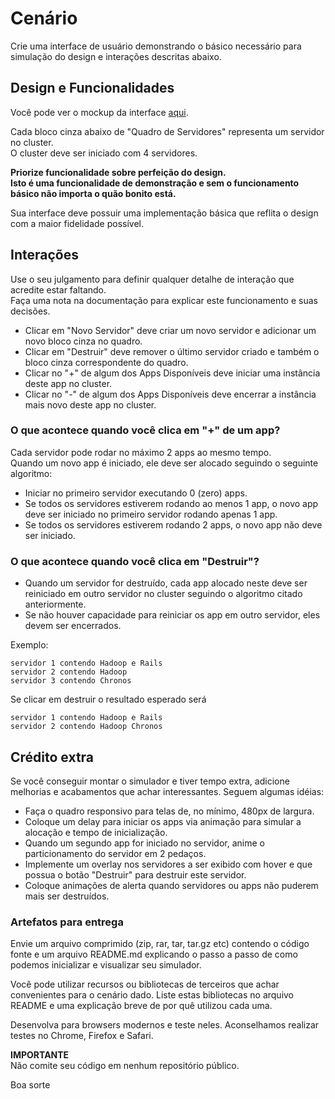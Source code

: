 # Cenário

Crie uma interface de usuário demonstrando o básico necessário para simulação do design e interações descritas abaixo.

## Design e Funcionalidades

Você pode ver o mockup da interface [aqui](./mockup.png).  

Cada bloco cinza abaixo de "Quadro de Servidores" representa um servidor no cluster.  
O cluster deve ser iniciado com 4 servidores.

**Priorize funcionalidade sobre perfeição do design.  
Isto é uma funcionalidade de demonstração e sem o funcionamento básico não importa o quão bonito está.**

Sua interface deve possuir uma implementação básica que reflita o design com a maior fidelidade possível.

## Interações

Use o seu julgamento para definir qualquer detalhe de interação que acredite estar faltando.  
Faça uma nota na documentação para explicar este funcionamento e suas decisões.

- Clicar em "Novo Servidor" deve criar um novo servidor e adicionar um novo bloco cinza no quadro.
- Clicar em "Destruir" deve remover o último servidor criado e também o bloco cinza correspondente  do quadro.
- Clicar no "+" de algum dos Apps Disponíveis deve iniciar uma instância deste app no cluster.
- Clicar no "-" de algum dos Apps Disponíveis deve encerrar a instância mais novo deste app no cluster.

### O que acontece quando você clica em "+" de um app?

Cada servidor pode rodar no máximo 2 apps ao mesmo tempo.  
Quando um novo app é iniciado, ele deve ser alocado seguindo o seguinte algoritmo:

- Iniciar no primeiro servidor executando 0 (zero) apps.
- Se todos os servidores estiverem rodando ao menos 1 app, o novo app deve ser iniciado no primeiro servidor rodando apenas 1 app.
- Se todos os servidores estiverem rodando 2 apps, o novo app não deve ser iniciado.

### O que acontece quando você clica em "Destruir"?

- Quando um servidor for destruído, cada app alocado neste deve ser reiniciado em outro servidor no cluster seguindo o algoritmo citado anteriormente.
- Se não houver capacidade para reiniciar os app em outro servidor, eles devem ser encerrados.

Exemplo:

```
servidor 1 contendo Hadoop e Rails
servidor 2 contendo Hadoop
servidor 3 contendo Chronos
```

Se clicar em destruir o resultado esperado será

```
servidor 1 contendo Hadoop e Rails
servidor 2 contendo Hadoop Chronos
```

## Crédito extra

Se você conseguir montar o simulador e tiver tempo extra, adicione melhorias e acabamentos que achar interessantes. Seguem algumas idéias:

- Faça o quadro responsivo para telas de, no mínimo, 480px de largura.
- Coloque um delay para iniciar os apps via animação para simular a alocação e tempo de inicialização.
- Quando um segundo app for iniciado no servidor, anime o particionamento do servidor em 2 pedaços.
- Implemente um overlay nos servidores a ser exibido com hover e que possua o botão "Destruir" para destruir este servidor.
- Coloque animações de alerta quando servidores ou apps não puderem mais ser destruídos.

### Artefatos para entrega

Envie um arquivo comprimido (zip, rar, tar, tar.gz etc) contendo o código fonte e um arquivo README.md explicando o passo a passo de como podemos inicializar e visualizar seu simulador.

Você pode utilizar recursos ou bibliotecas de terceiros que achar convenientes para o cenário dado.  Liste estas bibliotecas no arquivo README e uma explicação breve de por quê utilizou cada uma.

Desenvolva para browsers modernos e teste neles. Aconselhamos realizar testes no Chrome, Firefox e Safari.

**IMPORTANTE**  
Não comite seu código em nenhum repositório público.

Boa sorte
